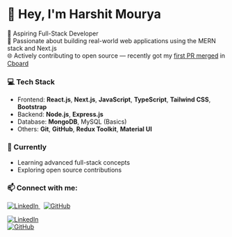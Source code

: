 # 👋 Hey, I'm Harshit Mourya

🚀 Aspiring Full-Stack Developer  
📍 Passionate about building real-world web applications using the MERN stack and Next.js  
🌐 Actively contributing to open source — recently got my [first PR merged](https://github.com/cboard-org/cboard/pull/1976) in [Cboard](https://github.com/cboard-org/cboard)

### 💻 Tech Stack
- Frontend: **React.js**, **Next.js**, **JavaScript**, **TypeScript**, **Tailwind CSS**, **Bootstrap**
- Backend: **Node.js**, **Express.js**
- Database: **MongoDB**, MySQL (Basics)
- Others: **Git**, **GitHub**, **Redux Toolkit**, **Material UI**

### 🌱 Currently
- Learning advanced full-stack concepts
- Exploring open source contributions

### 📫 Connect with me:
<a href="https://www.linkedin.com/in/mourya-harshit" target="_blank">
  <img src="https://img.icons8.com/ios-filled/40/0A66C2/linkedin.png" alt="LinkedIn"/>
</a>
&nbsp;
<a href="https://github.com/Harshit-Mourya" target="_blank">
  <img src="https://img.icons8.com/ios-filled/40/000000/github.png" alt="GitHub"/>
</a>

[![LinkedIn](https://img.shields.io/badge/-LinkedIn-blue?logo=linkedin&style=flat-square)](https://www.linkedin.com/in/mourya-harshit)  
[![GitHub](https://img.shields.io/badge/-GitHub-181717?logo=github&style=flat-square)](https://github.com/Harshit-Mourya)
